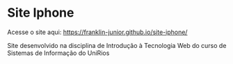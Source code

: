 # Site Iphone

Acesse o site aqui: https://franklin-junior.github.io/site-iphone/ <br>

Site desenvolvido na disciplina de Introdução à Tecnologia Web do curso de Sistemas de Informação do UniRios
